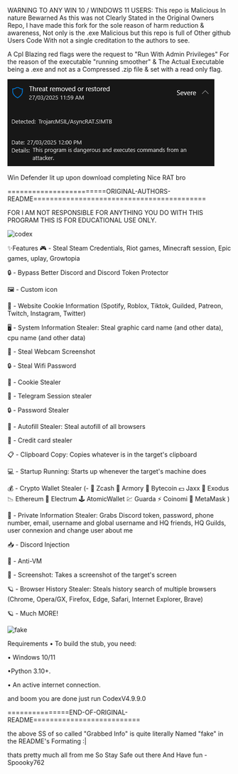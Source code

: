 WARNING TO ANY WIN 10 / WINDOWS 11 USERS:
This repo is Malicious In nature Bewarned As this was not Clearly Stated in the Original Owners Repo,
I have made this fork for the sole reason of harm reduction & awareness, Not only is the .exe Malicious
but this repo is full of Other github Users Code With not a single creditation to the authors to see.

A Cpl Blazing red flags were the request to "Run With Admin Privileges"
For the reason of the executable "running smoother"
&
The Actual Executable being a .exe and not as a Compressed .zip file & set with a read only flag.




![WinDefendSS](https://github.com/spoooky762/CodeXV4.9-NUKER/blob/TOOLS/CodexXV4_MSD_Malware_Detect-.PNG)

Win Defender lit up upon download completing 
Nice RAT bro


========================ORIGINAL-AUTHORS-README==========================================

FOR I AM NOT RESPONSIBLE FOR ANYTHING YOU DO WITH THIS PROGRAM THIS IS FOR EDUCATIONAL USE ONLY.



![codex](https://github.com/CodeXTM2/CodeXV4.9-NUKER/assets/161192727/d99cdea8-0ee5-465f-9f4d-06d72a4e34dc)


✨Features
🎮 - Steal Steam Credentials, Riot games, Minecraft session, Epic games, uplay, Growtopia

🔒 - Bypass Better Discord and Discord Token Protector

🖼 - Custom icon

🤖 - Website Cookie Information (Spotify, Roblox, Tiktok, Guilded, Patreon, Twitch, Instagram, Twitter)

🖥 - System Information Stealer: Steal graphic card name (and other data), cpu name (and other data)

📸 - Steal Webcam Screenshot

🔒 - Steal Wifi Password

🍪 - Cookie Stealer

📁 - Telegram Session stealer

🔒 - Password Stealer

📝 - Autofill Stealer: Steal autofill of all browsers

📝 - Credit card stealer

📋 - Clipboard Copy: Copies whatever is in the target's clipboard

💻 - Startup Running: Starts up whenever the target's machine does

💰 - Crypto Wallet Stealer (- 💸 Zcash 🚀 Armory 📀 Bytecoin 💵 Jaxx 💎 Exodus 📉 Ethereum 🔨 Electrum 🕹 AtomicWallet 💹 Guarda ⚡️ Coinomi 🦊 MetaMask )

👥 - Private Information Stealer: Grabs Discord token, password, phone number, email, username and global username and HQ friends, HQ Guilds, user connexion and change user about me

📥 - Discord Injection

📂 - Anti-VM

📸 - Screenshot: Takes a screenshot of the target's screen

🪐 - Browser History Stealer: Steals history search of multiple browsers (Chrome, Opera/GX, Firefox, Edge, Safari, Internet Explorer, Brave)

🪐 - Much MORE!



![fake](https://github.com/CodeXTM2/CodeXV4.9-NUKER/assets/161192727/f3f1f8cd-aea5-4972-b774-8dbf02b8d35b)






Requirements
• To build the stub, you need:

• Windows 10/11

•Python 3.10+.

• An active internet connection.

and boom you are done just run CodexV4.9.9.0



===============END-OF-ORIGINAL-README==========================

the above SS of so called "Grabbed Info" is quite literally Named "fake" in the README's Formating :|

thats pretty much all from me So Stay Safe out there And Have fun
-Spoooky762
